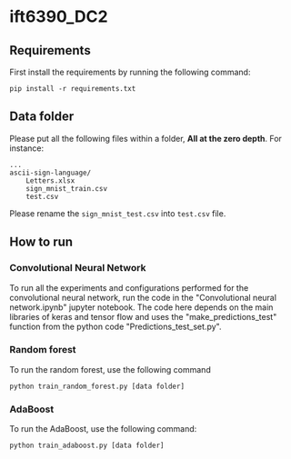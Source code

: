 # ift6390_DC2


## Requirements
First install the requirements by running the following command:
```
pip install -r requirements.txt
```

## Data folder
Please put all the following files within a folder, **All at the zero depth**. For instance:
```
...
ascii-sign-language/
    Letters.xlsx
    sign_mnist_train.csv
    test.csv
```
Please rename the ```sign_mnist_test.csv``` into ```test.csv``` file.

## How to run
### Convolutional Neural Network

To run all the experiments and configurations performed for the convolutional neural network, run the code in the "Convolutional neural network.ipynb" jupyter notebook. The code here depends on the main libraries of keras and tensor flow and uses the "make_predictions_test" function from the python code "Predictions_test_set.py".

### Random forest
To run the random forest, use the following command
```
python train_random_forest.py [data folder]
```

### AdaBoost
To run the AdaBoost, use the following command:
```
python train_adaboost.py [data folder]
```
